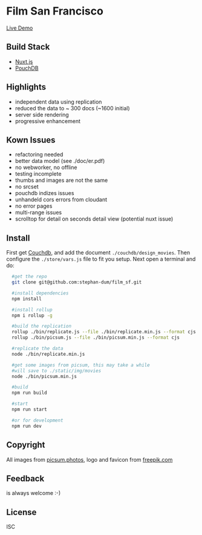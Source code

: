 # Film San Francisco

[Live Demo](https://filmsf.uber.space/movies)

## Build Stack
- [Nuxt.js](https://nuxtjs.org)
- [PouchDB](https://pouchdb.com)

## Highlights
- independent data using replication
- reduced the data to ~ 300 docs (~1600 initial)
- server side rendering
- progressive enhancement

## Kown Issues
- refactoring needed
- better data model (see ./doc/er.pdf)
- no webworker, no offline
- testing incomplete
- thumbs and images are not the same
- no srcset
- pouchdb indizes issues
- unhandeld cors errors from cloudant
- no error pages
- multi-range issues
- scrolltop for detail on seconds detail view (potential nuxt issue)

## Install
First get [Couchdb](http://docs.couchdb.org/en/stable/install/unix.html), and add the document `./couchdb/design_movies`.  Then configure the `./store/vars.js` file to fit you setup. Next open a terminal and do:

```bash
  #get the repo
  git clone git@github.com:stephan-dum/film_sf.git

  #install dependencies
  npm install

  #install rollup
  npm i rollup -g

  #build the replication
  rollup ./bin/replicate.js --file ./bin/replicate.min.js --format cjs
  rollup ./bin/picsum.js --file ./bin/picsum.min.js --format cjs

  #replicate the data
  node ./bin/replicate.min.js

  #get some images from picsum, this may take a while
  #will save to ./static/img/movies
  node ./bin/picsum.min.js

  #build
  npm run build

  #start
  npm run start

  #or for development
  npm run dev
```
## Copyright
All images from [picsum.photos](https://picsum.poto), logo and favicon from [freepik.com](https://freepik.com)

## Feedback
is always welcome :-)

## License
ISC
